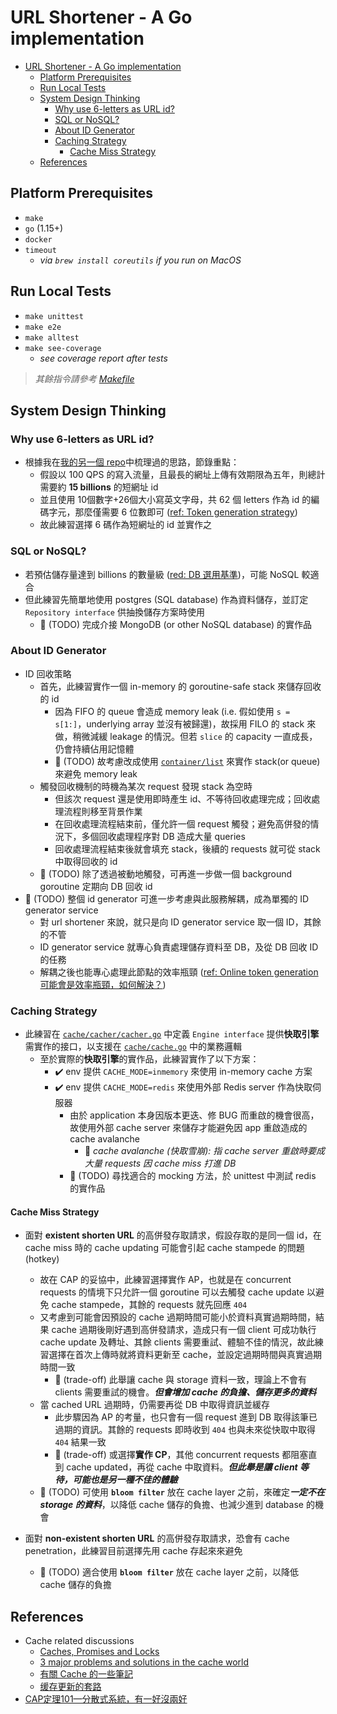 # URL Shortener - A Go implementation
- [URL Shortener - A Go implementation](#url-shortener---a-go-implementation)
  - [Platform Prerequisites](#platform-prerequisites)
  - [Run Local Tests](#run-local-tests)
  - [System Design Thinking](#system-design-thinking)
    - [Why use 6-letters as URL id?](#why-use-6-letters-as-url-id)
    - [SQL or NoSQL?](#sql-or-nosql)
    - [About ID Generator](#about-id-generator)
    - [Caching Strategy](#caching-strategy)
      - [Cache Miss Strategy](#cache-miss-strategy)
  - [References](#references)

## Platform Prerequisites
- `make`
- `go` (1.15+)
- `docker`
- `timeout`
  - *via `brew install coreutils` if you run on MacOS*

## Run Local Tests
- `make unittest`
- `make e2e`
- `make alltest`
- `make see-coverage`
  - *see coverage report after tests*

> *其餘指令請參考 [Makefile](./Makefile)*

## System Design Thinking
### Why use 6-letters as URL id?
- 根據我在[我的另一個 repo](https://github.com/hjcian/urlshortener-python#thoughts-about-scalability)中梳理過的思路，節錄重點：
  - 假設以 100 QPS 的寫入流量，且最長的網址上傳有效期限為五年，則總計需要約 **15 billions** 的短網址 id
  - 並且使用 10個數字+26個大小寫英文字母，共 62 個 letters 作為 id 的編碼字元，那麼僅需要 6 位數即可 ([ref: Token generation strategy](https://github.com/hjcian/urlshortener-python#token-generation-strategy))
  - 故此練習選擇 6 碼作為短網址的 id 並實作之

### SQL or NoSQL?
- 若預估儲存量達到 billions 的數量級 ([red: DB 選用基準](https://github.com/hjcian/urlshortener-python#3-db-%E9%81%B8%E7%94%A8%E5%9F%BA%E6%BA%96))，可能 NoSQL 較適合
- 但此練習先簡單地使用 postgres (SQL database) 作為資料儲存，並訂定 `Repository interface` 供抽換儲存方案時使用
  - 🚧 (TODO) 完成介接 MongoDB (or other NoSQL database) 的實作品

### About ID Generator
- ID 回收策略
  - 首先，此練習實作一個 in-memory 的 goroutine-safe stack 來儲存回收的 id
    - 因為 FIFO 的 queue 會造成 memory leak (i.e. 假如使用 `s = s[1:]`，underlying array 並沒有被歸還)，故採用 FILO 的 stack 來做，稍微減緩 leakage 的情況。但若 `slice` 的 capacity 一直成長，仍會持續佔用記憶體
    - 🚧 (TODO) 故考慮改成使用 [`container/list`](https://golang.org/pkg/container/list/) 來實作 stack(or queue) 來避免 memory leak
  - 觸發回收機制的時機為某次 request 發現 stack 為空時
    - 但該次 request 還是使用即時產生 id、不等待回收處理完成；回收處理流程則移至背景作業
    - 在回收處理流程結束前，僅允許一個 request 觸發；避免高併發的情況下，多個回收處理程序對 DB 造成大量 queries
    - 回收處理流程結束後就會填充 stack，後續的 requests 就可從 stack 中取得回收的 id
  - 🚧 (TODO) 除了透過被動地觸發，可再進一步做一個 background goroutine 定期向 DB 回收 id
- 🚧 (TODO) 整個 id generator 可進一步考慮與此服務解耦，成為單獨的 ID generator service
  - 對 url shortener 來說，就只是向 ID generator service 取一個 ID，其餘的不管
  - ID generator service 就專心負責處理儲存資料至 DB，及從 DB 回收 ID 的任務
  - 解耦之後也能專心處理此節點的效率瓶頸 ([ref: Online token generation 可能會是效率瓶頸，如何解決？](https://github.com/hjcian/urlshortener-python#2-online-token-generation-%E5%8F%AF%E8%83%BD%E6%9C%83%E6%98%AF%E6%95%88%E7%8E%87%E7%93%B6%E9%A0%B8%E5%A6%82%E4%BD%95%E8%A7%A3%E6%B1%BA))

### Caching Strategy
- 此練習在 [`cache/cacher/cacher.go`](./cache/cacher/cacher.go) 中定義 `Engine interface` 提供**快取引擎**需實作的接口，以支援在 [`cache/cache.go`](./cache/cache.go) 中的業務邏輯
  - 至於實際的**快取引擎**的實作品，此練習實作了以下方案：
    - ✔️ env 提供 `CACHE_MODE=inmemory` 來使用 in-memory cache 方案
    - ✔️ env 提供 `CACHE_MODE=redis` 來使用外部 Redis server 作為快取伺服器
      - 由於 application 本身因版本更迭、修 BUG 而重啟的機會很高，故使用外部 cache server 來儲存才能避免因 app 重啟造成的 cache avalanche
        - 📓 *cache avalanche (快取雪崩): 指 cache server 重啟時要成大量 requests 因 cache miss 打進 DB*
      - 🚧 (TODO) 尋找適合的 mocking 方法，於 unittest 中測試 redis 的實作品

#### Cache Miss Strategy
- 面對 **existent shorten URL** 的高併發存取請求，假設存取的是同一個 id，在 cache miss 時的 cache updating 可能會引起 cache stampede 的問題 (hotkey)
  - 故在 CAP 的妥協中，此練習選擇實作 AP，也就是在 concurrent requests 的情境下只允許一個 goroutine 可以去觸發 cache update 以避免 cache stampede，其餘的 requests 就先回應 `404`
  - 又考慮到可能會因預設的 cache 過期時間可能小於資料真實過期時間，結果 cache 過期後剛好遇到高併發請求，造成只有一個 client 可成功執行 cache update 及轉址、其餘 clients 需要重試、體驗不佳的情況，故此練習選擇在首次上傳時就將資料更新至 cache，並設定過期時間與真實過期時間一致
    - 🤔 (trade-off) 此舉讓 cache 與 storage 資料一致，理論上不會有 clients 需要重試的機會。***但會增加 cache 的負擔、儲存更多的資料***
  - 當 cached URL 過期時，仍需要再從 DB 中取得資訊並緩存
    - 此步驟因為 AP 的考量，也只會有一個 request 進到 DB 取得該筆已過期的資訊。其餘的 requests 即時收到 `404` 也與未來從快取中取得 `404` 結果一致
    - 🤔 (trade-off) 或選擇**實作 CP**，其他 concurrent requests 都阻塞直到 cache updated，再從 cache 中取資料。***但此舉是讓 client 等待，可能也是另一種不佳的體驗***
  - 🚧 (TODO) 可使用 **`bloom filter`** 放在 cache layer 之前，來確定***一定不在 storage 的資料***，以降低 cache 儲存的負擔、也減少進到 database 的機會

- 面對 **non-existent shorten URL** 的高併發存取請求，恐會有 cache penetration，此練習目前選擇先用 cache 存起來來避免
  - 🚧 (TODO) 適合使用 **`bloom filter`** 放在 cache layer 之前，以降低 cache 儲存的負擔


## References
- Cache related discussions
  - [Caches, Promises and Locks](https://redislabs.com/blog/caches-promises-locks/)
  - [3 major problems and solutions in the cache world](https://medium.com/@mena.meseha/3-major-problems-and-solutions-in-the-cache-world-155ecae41d4f)
  - [有關 Cache 的一些筆記](https://kkc.github.io/2020/03/27/cache-note/)
  - [缓存更新的套路](https://coolshell.cn/articles/17416.html)
- [CAP定理101—分散式系統，有一好沒兩好](https://medium.com/%E5%BE%8C%E7%AB%AF%E6%96%B0%E6%89%8B%E6%9D%91/cap%E5%AE%9A%E7%90%86101-3fdd10e0b9a)